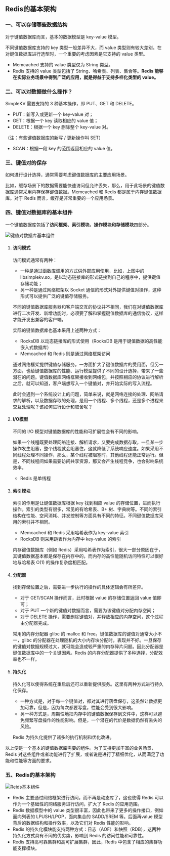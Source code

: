 ## Redis的基本架构

### 一、可以存储哪些数据结构

对于键值数据库而言，基本的数据模型是 key-value 模型。

不同键值数据库支持的 key 类型一般差异不大，而 value 类型则有较大差别。在对键值数据库进行选型时，一个重要的考虑因素是它支持的 value 类型。

- Memcached 支持的 value 类型仅为 String 类型。
-  Redis 支持的 value 类型包括了 String、哈希表、列表、集合等。**Redis 能够在实际业务场景中得到广泛的应用，就是得益于支持多样化类型的 value。**



### 二、可以对数据做什么操作？

SimpleKV 需要支持的 3 种基本操作，即 PUT、GET 和 DELETE。

- PUT：新写入或更新一个 key-value 对；
- GET：根据一个 key 读取相应的 value 值；
- DELETE：根据一个 key 删除整个 key-value 对。

（注：有些键值数据库的新写 / 更新操作叫 SET）

- SCAN：根据一段 key 的范围返回相应的 value 值。



### 三、键值对的保存

如何进行设计选择，通常需要考虑键值数据库的主要应用场景。

比如，缓存场景下的数据需要能快速访问但允许丢失，那么，用于此场景的键值数据库通常采用内存保存键值数据。Memcached 和 Redis 都是属于内存键值数据库。对于 Redis 而言，缓存是非常重要的一个应用场景。



### 四、键值对数据库的基本组件

一个键值数据库包括了**访问框架、索引模块、操作模块和存储模块**四部分。

![键值对数据库基本组件](../../Picture/Redis/键值对数据库基本组件.jpg)

1. #### 访问模式

   访问模式通常有两种：

   - 一种是通过函数库调用的方式供外部应用使用，比如，上图中的 libsimplekv.so，是以动态链接库的形式链接到自己的程序中，提供键值存储功能；
   - 另一种是通过网络框架以 Socket 通信的形式对外提供键值对操作，这种形式可以提供广泛的键值存储服务。

   不同的键值数据库服务器和客户端交互的协议并不相同，我们在对键值数据库进行二次开发、新增功能时，必须要了解和掌握键值数据库的通信协议，这样才能开发出兼容的客户端。

   实际的键值数据库也基本采用上述两种方式：

   - RocksDB 以动态链接库的形式使用（RocksDB 是用于键值数据的高性能嵌入式数据库）
   - Memcached 和 Redis 则是通过网络框架访问

   通过网络框架提供键值存储服务，一方面扩大了键值数据库的受用面，但另一方面，也给键值数据库的性能、运行模型提供了不同的设计选择，带来了一些潜在的问题。键值数据库网络框架接收到网络包，并按照相应的协议进行解析之后，就可以知道，客户端想写入一个键值对，并开始实际的写入流程。

   此时会遇到一个系统设计上的问题，简单来说，就是网络连接的处理、网络请求的解析，以及数据存取的处理，是用一个线程、多个线程，还是多个进程来交互处理呢？该如何进行设计和取舍呢？

2. #### I/O模型

   不同的 I/O 模型对键值数据库的性能和可扩展性会有不同的影响。

   如果一个线程既要处理网络连接、解析请求，又要完成数据存取，一旦某一步操作发生阻塞，整个线程就会阻塞住，这就降低了系统响应速度。如果采用不同线程处理不同操作，那么，某个线程被阻塞时，其他线程还能正常运行。但是，不同线程间如果需要访问共享资源，那又会产生线程竞争，也会影响系统效率。

   - Redis 是单线程

3. #### 索引模块

   索引的作用是让键值数据库根据 key 找到相应 value 的存储位置，进而执行操作。索引的类型有很多，常见的有哈希表、B+ 树、字典树等。不同的索引结构在性能、空间消耗、并发控制等方面具有不同的特征。不同键值数据库采用的索引并不相同。

   - Memcached 和 Redis 采用哈希表作为 key-value 索引
   - RocksDB 则采用跳表作为内存中 key-value 的索引

   内存键值数据库（例如 Redis）采用哈希表作为索引，很大一部分原因在于，其键值数据基本都是保存在内存中的，而内存的高性能随机访问特性可以很好地与哈希表 O(1) 的操作复杂度相匹配。

4. #### 分配器

   找到存储位置之后，需要进一步执行的操作的具体逻辑会有所差异。

   - 对于 GET/SCAN 操作而言，此时根据 value 的存储位置返回 value 值即可；
   - 对于 PUT 一个新的键值对数据而言，需要为该键值对分配内存空间；
   - 对于 DELETE 操作，需要删除键值对，并释放相应的内存空间，这个过程由分配器完成。

   常用的内存分配器 glibc 的 malloc 和 free。键值数据库的键值对通常大小不一，glibc 的分配器在处理随机的大小内存块分配时，表现并不好。一旦保存的键值对数据规模过大，就可能会造成较严重的内存碎片问题。因此分配器是键值数据库中的一个关键因素。Redis 的内存分配器提供了多种选择，分配效率也不一样。

5. #### 持久化

   持久化可以使得系统在重启后还可以重新提供服务。这里有两种方式进行持久化保存。

   - 一种方式是，对于每一个键值对，都对其进行落盘保存，这虽然让数据更加可靠，但是，因为每次都要写盘，性能会受到很大影响。
   - 另一种方式是，周期性地把内存中的键值数据保存到文件中，这样可以避免频繁写盘操作的性能影响。但是，一个潜在的代价是数据仍然有丢失的风险。

   Redis 为持久化提供了诸多的执行机制和优化改进。

以上便是一个基本的键值数据库需要的组件。为了支持更加丰富的业务场景，Redis 对这些组件或者功能进行了扩展，或者说是进行了精细优化，从而满足了功能和性能等方面的要求。



### 五、Redis的基本架构

![Reids基本组件](../../Picture/Redis/Reids基本组件.jpg)

- Redis 主要通过网络框架进行访问，而不再是动态库了，这也使得 Redis 可以作为一个基础性的网络服务进行访问，扩大了 Redis 的应用范围。
- Redis 数据模型中的 value 类型很丰富，因此也带来了更多的操作接口，例如面向列表的 LPUSH/LPOP，面向集合的 SADD/SREM 等。后面再value 模型背后的数据结构和操作效率，以及它们对 Redis 性能的影响。
- Redis 的持久化模块能支持两种方式：日志（AOF）和快照（RDB），这两种持久化方式具有不同的优劣势，影响到 Redis 的访问性能和可靠性。
- Redis 支持高可靠集群和高可扩展集群，因此，Redis 中包含了相应的集群功能支撑模块。



​	

